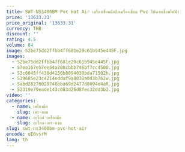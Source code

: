 ```yaml
---
title: SWT-NS3400BM Pvc Hot Air เครื่องเชื่อมมือถือเครื่องเชื่อม Pvc ไฟฉายเชื่อมไฟฟ้า
price: '13633.31'
price_original: '13633.31'
currency: THB
discount: ''
rating: 4.5
volume: 84
image: S2be75dd2ffbb4ff681e29c61b945e445F.jpg
images:
  - S2be75dd2ffbb4ff681e29c61b945e445F.jpg
  - S7ea167e57ee54a208cbbb746bf7cc450O.jpg
  - S3c6045ff438d4256b8894030bda71502h.jpg
  - S39685e23c4214eddaf9a8030a0d3b762w.jpg
  - Sabd28276029746bba69d2477d8094e4aR.jpg
  - S2319e79eade143c083d26d8fec32dd3b2.jpg
video: ''
categories:
  - name: เครื่องมือ
    slug: เคร-องม
  - name: อะไหล่ เครื่องมือ
    slug: อะไหล-เคร-องม
slug: swt-ns3400bm-pvc-hot-air
encode: oE0vsrM
lang: th
---
```

  